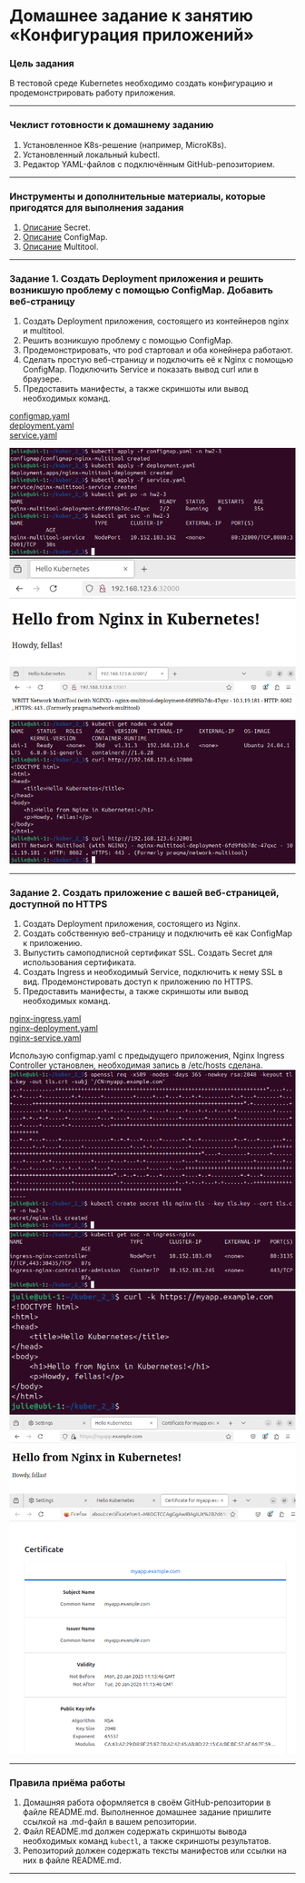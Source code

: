 # Домашнее задание к занятию «Конфигурация приложений»

### Цель задания

В тестовой среде Kubernetes необходимо создать конфигурацию и продемонстрировать работу приложения.

------

### Чеклист готовности к домашнему заданию

1. Установленное K8s-решение (например, MicroK8s).
2. Установленный локальный kubectl.
3. Редактор YAML-файлов с подключённым GitHub-репозиторием.

------

### Инструменты и дополнительные материалы, которые пригодятся для выполнения задания

1. [Описание](https://kubernetes.io/docs/concepts/configuration/secret/) Secret.
2. [Описание](https://kubernetes.io/docs/concepts/configuration/configmap/) ConfigMap.
3. [Описание](https://github.com/wbitt/Network-MultiTool) Multitool.

------

### Задание 1. Создать Deployment приложения и решить возникшую проблему с помощью ConfigMap. Добавить веб-страницу

1. Создать Deployment приложения, состоящего из контейнеров nginx и multitool.
2. Решить возникшую проблему с помощью ConfigMap.
3. Продемонстрировать, что pod стартовал и оба конейнера работают.
4. Сделать простую веб-страницу и подключить её к Nginx с помощью ConfigMap. Подключить Service и показать вывод curl или в браузере.
5. Предоставить манифесты, а также скриншоты или вывод необходимых команд.

[configmap.yaml](https://github.com/JulieJool/kuber-homeworks/blob/main/2.3/files/configmap.yaml)             
[deployment.yaml](https://github.com/JulieJool/kuber-homeworks/blob/main/2.3/files/deployment.yaml)          
[service.yaml](https://github.com/JulieJool/kuber-homeworks/blob/main/2.3/files/service.yaml)        

![](https://github.com/JulieJool/kuber-homeworks/blob/main/2.3/img/1.png)       
![](https://github.com/JulieJool/kuber-homeworks/blob/main/2.3/img/2.png)       
![](https://github.com/JulieJool/kuber-homeworks/blob/main/2.3/img/3.png)       
![](https://github.com/JulieJool/kuber-homeworks/blob/main/2.3/img/4.png)       


------

### Задание 2. Создать приложение с вашей веб-страницей, доступной по HTTPS 

1. Создать Deployment приложения, состоящего из Nginx.
2. Создать собственную веб-страницу и подключить её как ConfigMap к приложению.
3. Выпустить самоподписной сертификат SSL. Создать Secret для использования сертификата.
4. Создать Ingress и необходимый Service, подключить к нему SSL в вид. Продемонстировать доступ к приложению по HTTPS. 
4. Предоставить манифесты, а также скриншоты или вывод необходимых команд.

   
[nginx-ingress.yaml](https://github.com/JulieJool/kuber-homeworks/blob/main/2.3/files/nginx-ingress.yaml)         
[nginx-deployment.yaml](https://github.com/JulieJool/kuber-homeworks/blob/main/2.3/files/nginx-deployment.yaml)       
[nginx-service.yaml](https://github.com/JulieJool/kuber-homeworks/blob/main/2.3/files/nginx-service.yaml)      

Использую configmap.yaml с предыдущего приложения, Nginx Ingress Controller установлен, необходимая запись в /etc/hosts сделана.     
![](https://github.com/JulieJool/kuber-homeworks/blob/main/2.3/img/2.1.png)     
![](https://github.com/JulieJool/kuber-homeworks/blob/main/2.3/img/2.2.png)      
![](https://github.com/JulieJool/kuber-homeworks/blob/main/2.3/img/2.3.png)     
![](https://github.com/JulieJool/kuber-homeworks/blob/main/2.3/img/2.4.png)     
![](https://github.com/JulieJool/kuber-homeworks/blob/main/2.3/img/2.5.png)     


------

### Правила приёма работы

1. Домашняя работа оформляется в своём GitHub-репозитории в файле README.md. Выполненное домашнее задание пришлите ссылкой на .md-файл в вашем репозитории.
2. Файл README.md должен содержать скриншоты вывода необходимых команд `kubectl`, а также скриншоты результатов.
3. Репозиторий должен содержать тексты манифестов или ссылки на них в файле README.md.

------
